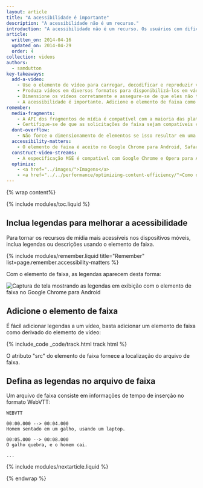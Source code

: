 ```yaml
---
layout: article
title: "A acessibilidade é importante"
description: "A acessibilidade não é um recurso."
introduction: "A acessibilidade não é um recurso. Os usuários com dificuldades de visão e escuta não poderão desfrutar de um vídeo sem legendas ou descrições. O tempo necessário para adicionar esses recursos ao vídeo é muito menor do que o custo da experiência negativa fornecida aos usuários. Forneça pelo menos uma experiência básica a todos os usuários."
article:
  written_on: 2014-04-16
  updated_on: 2014-04-29
  order: 4
collection: videos
authors:
  - samdutton
key-takeaways:
  add-a-video:
    - Use o elemento de vídeo para carregar, decodificar e reproduzir vídeos no seu site.
    - Produza vídeos em diversos formatos para disponibilizá-los em várias plataformas de dispositivos móveis.
    - Dimensione os vídeos corretamente e assegure-se de que eles não transbordem os recipientes.
    - A acessibilidade é importante. Adicione o elemento de faixa como um derivado do elemento de vídeo.
remember:
  media-fragments:
    - A API dos fragmentos de mídia é compatível com a maioria das plataformas, mas não com iOS.
    - Certifique-se de que as solicitações de faixa sejam compatíveis com seu servidor. As solicitações de faixa são habilitadas por padrão na maioria dos servidores, mas alguns serviços de hospedagem podem desativá-las.
  dont-overflow:
    - Não force o dimensionamento de elementos se isso resultar em uma proporção diferente do vídeo original. Uma imagem achatada ou alongada tem aparência feia.
  accessibility-matters:
    - O elemento de faixa é aceito no Google Chrome para Android, Safari (iOS) e em todos os navegadores atuais para computador, exceto Firefox (veja <a href="http://caniuse.com/track" title="Track element support status">caniuse.com/track</a>). Também existem diversas opções de polyfill disponíveis. Recomendamos o <a href='//www.delphiki.com/html5/playr/' title='Playr track element polyfill'>Playr</a> ou o <a href='//captionatorjs.com/' title='Captionator track'>Captionator</a>.
  construct-video-streams:
    - A especificação MSE é compatível com Google Chrome e Opera para Android e com o Internet Explorer 11 e Google Chrome para computador, com suporte planejado para <a href='http://wiki.mozilla.org/Platform/MediaSourceExtensions' title='Firefox Media Source Extensions implementation timeline'>Firefox</a>.
  optimize:
    - <a href="../images/">Imagens</a>
    - <a href="../../performance/optimizing-content-efficiency/">Como otimizar a eficiência do conteúdo</a>
---
```


{% wrap content%}

{% include modules/toc.liquid %}

<style>

  img, video, object {
    max-width: 100%;
  }

  img.center {
    display: block;
    margin-left: auto;
    margin-right: auto;
  }

</style>


## Inclua legendas para melhorar a acessibilidade

Para tornar os recursos de mídia mais acessíveis nos dispositivos móveis, inclua legendas ou descrições usando o elemento de faixa.

{% include modules/remember.liquid title="Remember" list=page.remember.accessibility-matters %}

Com o elemento de faixa, as legendas aparecem desta forma:

 <img class="center" alt="Captura de tela mostrando as legendas em exibição com o elemento de faixa no Google Chrome para Android" src="images/Chrome-Android-track-landscape-5x3.jpg">

## Adicione o elemento de faixa

É fácil adicionar legendas a um vídeo, basta adicionar um elemento de faixa como derivado do elemento de vídeo:

{% include_code _code/track.html track html %}

O atributo "src" do elemento de faixa fornece a localização do arquivo de faixa.

## Defina as legendas no arquivo de faixa

Um arquivo de faixa consiste em informações de tempo de inserção no formato WebVTT:

    WEBVTT

    00:00.000 --> 00:04.000
    Homem sentado em um galho, usando um laptop.

    00:05.000 --> 00:08.000
    O galho quebra, e o homem cai.

    ...

{% include modules/nextarticle.liquid %}

{% endwrap %}

